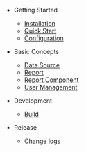 - Getting Started

  - [Installation](installation.md)
  - [Quick Start](quick-start.md)
  - [Configuration](configuration.md)

- Basic Concepts

  - [Data Source](data-source.md)
  - [Report](report.md)
  - [Report Component](report-component.md)
  - [User Management](user-management.md)

- Development

  - [Build](build.md)

- Release

  - [Change logs](change-logs.md)